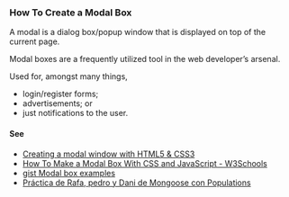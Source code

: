 ### How To Create a Modal Box

A modal is a dialog box/popup window that is displayed on top of the current page.

Modal boxes are a frequently utilized tool in the web developer’s arsenal. 

Used for, amongst many things, 

* login/register forms; 
* advertisements; or 
* just notifications to the user.

#### See

* [Creating a modal window with HTML5 & CSS3](http://www.webdesignerdepot.com/2012/10/creating-a-modal-window-with-html5-and-css3/)
* [How To Make a Modal Box With CSS and JavaScript - W3Schools](http://www.w3schools.com/howto/howto_css_modals.asp)
* [gist Modal box examples](https://gist.github.com/crguezl/bbe0a09603218b3e1cecf83093b9e501)
* [Práctica de Rafa, pedro y Dani de Mongoose con Populations](https://github.com/ULL-ESIT-GRADOII-DSI/mongoose-y-populations-rafa-pedro-dani)

